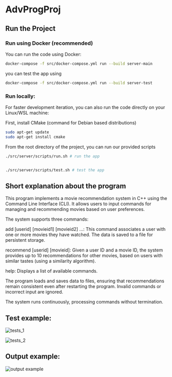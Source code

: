 # AdvProgProj

## Run the Project

### Run using Docker (recommended)

You can run the code using Docker:

```bash
docker-compose -f src/docker-compose.yml run --build server-main
```

you can test the app using

```bash
docker-compose -f src/docker-compose.yml run --build server-test
```

### Run locally:

For faster development iteration, you can also run the code directly on your Linux/WSL machine:

First, install CMake (command for Debian based distributions)

```bash
sudo apt-get update
sudo apt-get install cmake
```

From the root directory of the project, you can run our provided scripts

```bash
./src/server/scripts/run.sh # run the app


./src/server/scripts/test.sh # test the app
```

## Short explanation about the program

This program implements a movie recommendation system in C++ using the Command Line Interface (CLI). It allows users to input commands for managing and recommending movies based on user preferences.

The system supports three commands:

add [userid] [movieid1] [movieid2] ...:
This command associates a user with one or more movies they have watched. The data is saved to a file for persistent storage.

recommend [userid] [movieid]:
Given a user ID and a movie ID, the system provides up to 10 recommendations for other movies, based on users with similar tastes (using a similarity algorithm).

help: Displays a list of available commands.

The program loads and saves data to files, ensuring that recommendations remain consistent even after restarting the program. Invalid commands or incorrect input are ignored.

The system runs continuously, processing commands without termination.

## Test example:
![tests_1](https://github.com/user-attachments/assets/8c53c9c8-1ced-4e75-8ed1-86d46d683fb7)

![tests_2](https://github.com/user-attachments/assets/d4110d24-4c5a-4ef2-af71-f68434357548)

## Output example:

![output example ](https://github.com/user-attachments/assets/eb143f57-9d86-44b4-abed-5c679119baa5)
